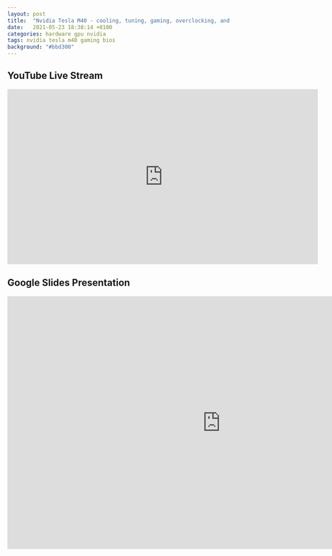 ```yaml
---
layout: post
title:  "Nvidia Tesla M40 - cooling, tuning, gaming, overclocking, and BIOS modifications"
date:   2021-05-23 18:38:14 +0100
categories: hardware gpu nvidia
tags: nvidia tesla m40 gaming bios
background: "#bbd300"
---
```


## YouTube Live Stream

<iframe width="700" height="394" src="https://www.youtube.com/embed/v_JSHjJBk7E" title="YouTube video player" frameborder="0" allow="accelerometer; autoplay; clipboard-write; encrypted-media; gyroscope; picture-in-picture" allowfullscreen></iframe>

## Google Slides Presentation

<iframe src="https://docs.google.com/presentation/d/e/2PACX-1vQF8FJgcJbQEkOyAIdRR3aPdVRf-1BVDbEvT-Ad9f7hksgTdMLj1jvnYBYWPZTi-efUyMXqJDlLb9JC/embed?start=false&loop=false&delayms=60000" frameborder="0" width="960" height="569" allowfullscreen="true" mozallowfullscreen="true" webkitallowfullscreen="true"></iframe>